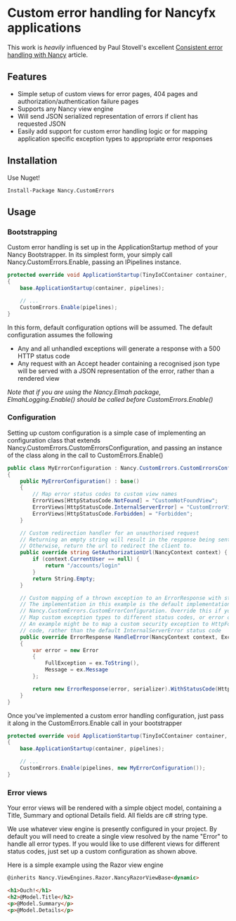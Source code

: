 # Custom error handling for Nancyfx applications

This work is *heavily* influenced by Paul Stovell's excellent [Consistent error handling with Nancy](http://paulstovell.com/blog/consistent-error-handling-with-nancy) article.

## Features

- Simple setup of custom views for error pages, 404 pages and authorization/authentication failure pages
- Supports any Nancy view engine
- Will send JSON serialized representation of errors if client has requested JSON
- Easily add support for custom error handling logic or for mapping application specific exception types to appropriate error responses

## Installation

Use Nuget!

```
Install-Package Nancy.CustomErrors
```

## Usage

### Bootstrapping

Custom error handling is set up in the ApplicationStartup method of your Nancy Bootstrapper. In its simplest form, your simply call Nancy.CustomErrors.Enable, passing an IPipelines instance.

```csharp
protected override void ApplicationStartup(TinyIoCContainer container, IPipelines pipelines)
{
	base.ApplicationStartup(container, pipelines);

	// ...
	CustomErrors.Enable(pipelines);
}
```

In this form, default configuration options will be assumed. The default configuration assumes the following

- Any and all unhandled exceptions will generate a response with a 500 HTTP status code
- Any request with an Accept header containing a recognised json type will be served with a JSON representation of the error, rather than a rendered view

*Note that if you are using the Nancy.Elmah package, ElmahLogging.Enable() should be called before CustomErrors.Enable()* 

### Configuration

Setting up custom configuration is a simple case of implementing an configuration class that extends Nancy.CustomErrors.CustomErrorsConfiguration, and passing an instance of the class along in the call to CustomErrors.Enable()

```csharp
public class MyErrorConfiguration : Nancy.CustomErrors.CustomErrorsConfiguration
{
	public MyErrorConfiguration() : base()
	{
		// Map error status codes to custom view names
		ErrorViews[HttpStatusCode.NotFound] = "CustomNotFoundView";
		ErrorViews[HttpStatusCode.InternalServerError] = "CustomErrorView";
		ErrorViews[HttpStatusCode.Forbidden] = "Forbidden";			
	}

	// Custom redirection handler for an unauthorised request
	// Returning an empty string will result in the response being sent with HttpStatusCode.Forbidden
	// Otherwise, return the url to redirect the client to. 
	public override string GetAuthorizationUrl(NancyContext context) {
		if (context.CurrentUser == null) {
			return "/accounts/login"
		}			
		return String.Empty;
	}

	// Custom mapping of a thrown exception to an ErrorResponse with status code
	// The implementation in this example is the default implementation used in
	// Nancy.CustomErrors.CustomErrorConfiguration. Override this if you need to
	// Map custom exception types to different status codes, or error objects.
	// An example might be to map a custom security exception to HttpForbidden status
	// code, rather than the default InternalServerError status code
	public override ErrorResponse HandleError(NancyContext context, Exception ex, ISerializer serializer)
	{
		var error = new Error
		{
			FullException = ex.ToString(),
			Message = ex.Message
		};

		return new ErrorResponse(error, serializer).WithStatusCode(HttpStatusCode.InternalServerError) as ErrorResponse;
	}
}
```

Once you've implemented a custom error handling configuration, just pass it along in the CustomErrors.Enable call in your bootstrapper

```csharp
protected override void ApplicationStartup(TinyIoCContainer container, IPipelines pipelines)
{
	base.ApplicationStartup(container, pipelines);

	// ...
	CustomErrors.Enable(pipelines, new MyErrorConfiguration());
}
```

### Error views

Your error views will be rendered with a simple object model, containing a Title, Summary and optional Details field. All fields are c# string type.

We use whatever view engine is presently configured in your project. By default you will need to create a single view resolved by the name "Error" to handle all error types. If you would like to use different views for different status codes, just set up a custom configuration as shown above.

Here is a simple example using the Razor view engine
	
```html
@inherits Nancy.ViewEngines.Razor.NancyRazorViewBase<dynamic>

<h1>Ouch!</h1>
<h2>@Model.Title</h2>
<p>@Model.Summary</p>
<p>@Model.Details</p>
```
